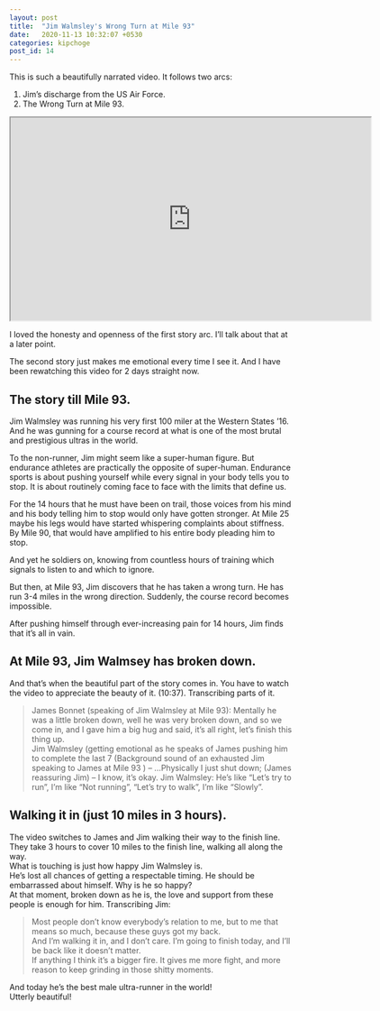 ```yaml
---
layout: post
title:  "Jim Walmsley's Wrong Turn at Mile 93"
date:   2020-11-13 10:32:07 +0530
categories: kipchoge
post_id: 14
---
```


This is such a beautifully narrated video. It follows two arcs:  
1. Jim’s discharge from the US Air Force. 
2. The Wrong Turn at Mile 93.   

<div><iframe width="640" height="360" src="https://www.youtube.com/embed/zkdWjq34h5w?color=white&theme=light"></iframe></div>

I loved the honesty and openness of the first story arc. I’ll talk about that at a later point.  

The second story just makes me emotional every time I see it. And I have been rewatching this video for 2 days straight now.  

## The story till Mile 93. 

Jim Walmsley was running his very first 100 miler at the Western States ’16. And he was gunning for a course record at what is one of the most brutal and prestigious ultras in the world.

To the non-runner, Jim might seem like a super-human figure. But endurance athletes are practically the opposite of super-human. Endurance sports is about pushing yourself while every signal in your body tells you to stop. It is about routinely coming face to face with the limits that define us.  

For the 14 hours that he must have been on trail, those voices from his mind and his body telling him to stop would only have gotten stronger. At Mile 25 maybe his legs would have started whispering complaints about stiffness. By Mile 90, that would have amplified to his entire body pleading him to stop.  

And yet he soldiers on, knowing from countless hours of training which signals to listen to and which to ignore.  

But then, at Mile 93, Jim discovers that he has taken a wrong turn. He has run 3-4 miles in the wrong direction. Suddenly, the course record becomes impossible.  

After pushing himself through ever-increasing pain for 14 hours, Jim finds that it’s all in vain.

## At Mile 93, Jim Walmsey has broken down. 

And that’s when the beautiful part of the story comes in. You have to watch the video to appreciate the beauty of it. (10:37). Transcribing parts of it. 

> James Bonnet (speaking of Jim Walmsley at Mile 93): Mentally he was a little broken down, well he was very broken down, and so we come in, and I gave him a big hug and said, it’s all right, let’s finish this thing up.  
> Jim Walmsley (getting emotional as he speaks of James pushing him to complete the last 7 
> (Background sound of an exhausted Jim speaking to James at Mile 93 ) – …Physically I just shut down; (James reassuring Jim) – I know, it’s okay. 
> Jim Walmsley: He’s like “Let’s try to run”, I’m like “Not running”, “Let’s try to walk”, I’m like “Slowly”. 

## Walking it in (just 10 miles in 3 hours). 
The video switches to James and Jim walking their way to the finish line. They take 3 hours to cover 10 miles to the finish line, walking all along the way.  
What is touching is just how happy Jim Walmsley is.  
He’s lost all chances of getting a respectable timing. He should be embarrassed about himself. Why is he so happy?  
At that moment, broken down as he is, the love and support from these people is enough for him. Transcribing Jim:  
> Most people don’t know everybody’s relation to me, but to me that means so much, because these guys got my back.  
> And I’m walking it in, and I don’t care. I’m going to finish today, and I’ll be back like it doesn’t matter.  
> If anything I think it’s a bigger fire. It gives me more fight, and more reason to keep grinding in those shitty moments.  

And today he’s the best male ultra-runner in the world!  
Utterly beautiful!  
